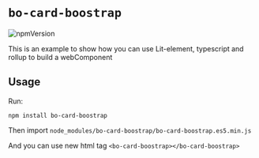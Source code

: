 # `bo-card-boostrap`

![npmVersion](https://img.shields.io/npm/v/bo-element-typescript?color=blue&style=plastic)

This is an example to show how you can use Lit-element, typescript and rollup to build a webComponent

## Usage

Run:

    npm install bo-card-boostrap

Then import `node_modules/bo-card-boostrap/bo-card-boostrap.es5.min.js`

And you can use new html tag `<bo-card-boostrap></bo-card-boostrap>`

